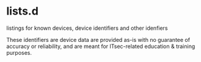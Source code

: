 # lists.d
listings for known devices, device identifiers and other idenfiers

These identifiers are device data are provided as-is with no guarantee of accuracy or reliability, and are meant for ITsec-related education & training purposes.

